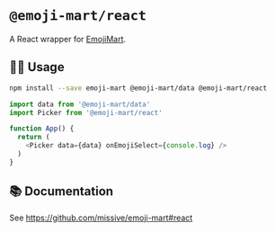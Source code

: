 # `@emoji-mart/react`

A React wrapper for [EmojiMart](https://missiveapp.com/open/emoji-mart).

## 🧑‍💻 Usage
```sh
npm install --save emoji-mart @emoji-mart/data @emoji-mart/react
```

```js
import data from '@emoji-mart/data'
import Picker from '@emoji-mart/react'

function App() {
  return (
    <Picker data={data} onEmojiSelect={console.log} />
  )
}
```

## 📚 Documentation
See https://github.com/missive/emoji-mart#react

